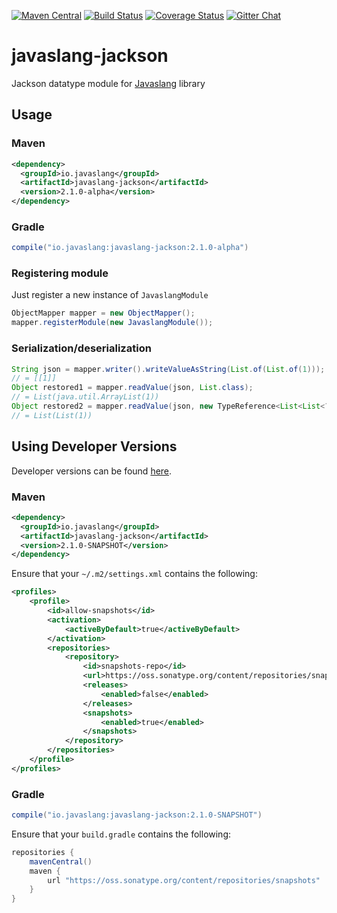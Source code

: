 [![Maven Central](https://maven-badges.herokuapp.com/maven-central/io.javaslang/javaslang-jackson/badge.svg)](https://maven-badges.herokuapp.com/maven-central/io.javaslang/javaslang-jackson)
[![Build Status](https://travis-ci.org/javaslang/javaslang-jackson.svg?branch=master)](https://travis-ci.org/javaslang/javaslang-jackson)
[![Coverage Status](https://codecov.io/github/javaslang/javaslang-jackson/coverage.svg?branch=master)](https://codecov.io/github/javaslang/javaslang-jackson?branch=master)
[![Gitter Chat](https://badges.gitter.im/Join%20Chat.svg)](https://gitter.im/javaslang/javaslang)

# javaslang-jackson

Jackson datatype module for [Javaslang](http://javaslang.io/) library

## Usage

### Maven

```xml
<dependency>
  <groupId>io.javaslang</groupId>
  <artifactId>javaslang-jackson</artifactId>
  <version>2.1.0-alpha</version>
</dependency>
```

### Gradle

```groovy
compile("io.javaslang:javaslang-jackson:2.1.0-alpha")
```

### Registering module
Just register a new instance of <code>JavaslangModule</code>
```java
ObjectMapper mapper = new ObjectMapper();
mapper.registerModule(new JavaslangModule());
```
### Serialization/deserialization
```java
String json = mapper.writer().writeValueAsString(List.of(List.of(1)));
// = [[1]]
Object restored1 = mapper.readValue(json, List.class);
// = List(java.util.ArrayList(1))
Object restored2 = mapper.readValue(json, new TypeReference<List<List<?>>>() {});
// = List(List(1))
```
## Using Developer Versions

Developer versions can be found [here](https://oss.sonatype.org/content/repositories/snapshots/io/javaslang/javaslang-jackson).

### Maven

```xml
<dependency>
  <groupId>io.javaslang</groupId>
  <artifactId>javaslang-jackson</artifactId>
  <version>2.1.0-SNAPSHOT</version>
</dependency>
```

Ensure that your `~/.m2/settings.xml` contains the following:

```xml
<profiles>
    <profile>
        <id>allow-snapshots</id>
        <activation>
            <activeByDefault>true</activeByDefault>
        </activation>
        <repositories>
            <repository>
                <id>snapshots-repo</id>
                <url>https://oss.sonatype.org/content/repositories/snapshots</url>
                <releases>
                    <enabled>false</enabled>
                </releases>
                <snapshots>
                    <enabled>true</enabled>
                </snapshots>
            </repository>
        </repositories>
    </profile>
</profiles>
```

### Gradle

```groovy
compile("io.javaslang:javaslang-jackson:2.1.0-SNAPSHOT")
```

Ensure that your `build.gradle` contains the following:

```groovy
repositories {
    mavenCentral()
    maven {
        url "https://oss.sonatype.org/content/repositories/snapshots"
    }
}
```
